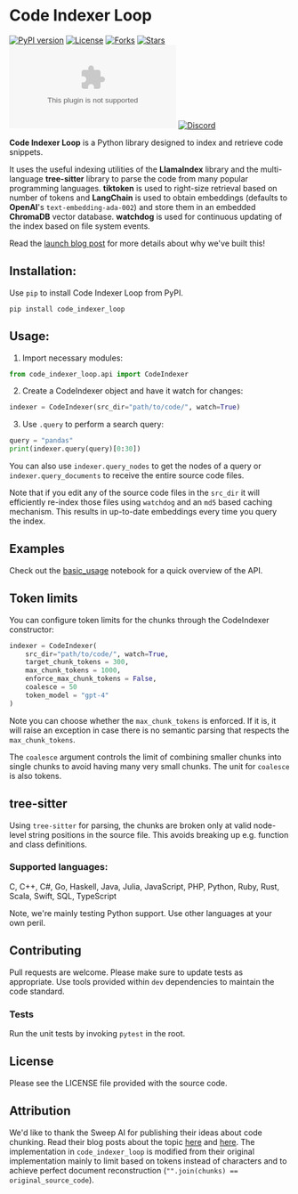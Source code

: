 # Code Indexer Loop

[![PyPI version](https://badge.fury.io/py/code-indexer-loop.svg?v=2)](https://pypi.org/project/code-indexer-loop/)
[![License](https://img.shields.io/github/license/definitive-io/code-indexer-loop?v=2)](LICENSE)
[![Forks](https://img.shields.io/github/forks/definitive-io/code-indexer-loop?v=2)](https://github.com/definitive-io/code-indexer-loop/network)
[![Stars](https://img.shields.io/github/stars/definitive-io/code-indexer-loop?v=2)](https://github.com/definitive-io/code-indexer-loop/stargazers)
[![Twitter](https://img.shields.io/twitter/url/https/twitter.com?style=social&label=Follow%20%40DefinitiveIO)](https://twitter.com/definitiveio)
[![Discord](https://dcbadge.vercel.app/api/server/CPJJfq87Vx?compact=true&style=flat)](https://discord.gg/CPJJfq87Vx)


**Code Indexer Loop** is a Python library designed to index and retrieve code snippets. 

It uses the useful indexing utilities of the **LlamaIndex** library and the multi-language **tree-sitter** library to parse the code from many popular programming languages. **tiktoken** is used to right-size retrieval based on number of tokens and **LangChain** is used to obtain embeddings (defaults to **OpenAI**'s `text-embedding-ada-002`) and store them in an embedded **ChromaDB** vector database. **watchdog** is used for continuous updating of the index based on file system events.

Read the [launch blog post](https://www.definitive.io/blog/open-sourcing-code-indexer-loop) for more details about why we've built this!

## Installation:
Use `pip` to install Code Indexer Loop from PyPI.
```
pip install code_indexer_loop
```

## Usage:
1. Import necessary modules:
```python
from code_indexer_loop.api import CodeIndexer
```
2. Create a CodeIndexer object and have it watch for changes:
```python
indexer = CodeIndexer(src_dir="path/to/code/", watch=True)
```
3. Use `.query` to perform a search query:
```python
query = "pandas"
print(indexer.query(query)[0:30])
```

You can also use `indexer.query_nodes` to get the nodes of a query or `indexer.query_documents` to receive the entire source code files.

Note that if you edit any of the source code files in the `src_dir` it will efficiently re-index those files using `watchdog` and an `md5` based caching mechanism. This results in up-to-date embeddings every time you query the index.

## Examples
Check out the [basic_usage](examples/basic_usage.ipynb) notebook for a quick overview of the API.

## Token limits
You can configure token limits for the chunks through the CodeIndexer constructor:

```python
indexer = CodeIndexer(
    src_dir="path/to/code/", watch=True,
    target_chunk_tokens = 300,
    max_chunk_tokens = 1000,
    enforce_max_chunk_tokens = False,
    coalesce = 50
    token_model = "gpt-4"
)
```

Note you can choose whether the `max_chunk_tokens` is enforced. If it is, it will raise an exception in case there is no semantic parsing that respects the `max_chunk_tokens`.

The `coalesce` argument controls the limit of combining smaller chunks into single chunks to avoid having many very small chunks. The unit for `coalesce` is also tokens.

## tree-sitter
Using `tree-sitter` for parsing, the chunks are broken only at valid node-level string positions in the source file. This avoids breaking up e.g. function and class definitions.

### Supported languages:
C, C++, C#, Go, Haskell, Java, Julia, JavaScript, PHP, Python, Ruby, Rust, Scala, Swift, SQL, TypeScript

Note, we're mainly testing Python support. Use other languages at your own peril.

## Contributing
Pull requests are welcome. Please make sure to update tests as appropriate. Use tools provided within `dev` dependencies to maintain the code standard.

### Tests
Run the unit tests by invoking `pytest` in the root.

## License
Please see the LICENSE file provided with the source code.

## Attribution
We'd like to thank the Sweep AI for publishing their ideas about code chunking. Read their blog posts about the topic [here](https://docs.sweep.dev/blogs/chunking-2m-files) and [here](https://docs.sweep.dev/blogs/chunking-improvements). The implementation in `code_indexer_loop` is modified from their original implementation mainly to limit based on tokens instead of characters and to achieve perfect document reconstruction (`"".join(chunks) == original_source_code`).
